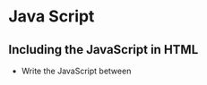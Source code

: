 # Java Script
## Including the JavaScript in HTML
- Write the JavaScript between <script> tags (Like <style> of CSS)
- You can write JavaScript in separate files and link in by using the src attribute of <script> tag.

## variable
Similar to Python variables
- No type specifier
- Declare local variable: **var** keyword
```javascript
var x = 44;
let i = 0;
```
- Variable does not have strict data type

## Conditionals - if else statement
```javascript
if (x < y)
{
  ...
}
else if (x > y)
{
  ...
}
else
{
  ...
}
```

## Loop
### do while loop
```javascript
do
{
  ...
}
while(true);
```
### for loop
```javascript
for (let value of array)
{
  ...
}
```
- Iterate value in an array

## function
- All functions are introduced with the function keyword
- JavaScript functions can be anonymous - Don't have to give them a name
```javascript
function(bar, baz)
{
  ...
}
```

## array
- elements type can be mixed
- array can be resized (shirink, expand)
  - array.size(), array.pop(), array.push(x), array.shift()
```javascript
let numbers = [4, 8, 15, 16, 23, 42];
var numbers = [4, 8, 15, 16, 23, 42];
var mixed = [1, true, 3.333, 'five'];
```

## object (dictionary)
- C structure contain a number of fields or members (properties)
  - properties themselves can not stand on their own
  - object.attribute
- Objects have methods that are only inherent to the object
  -object.method()
```javascript
let quote = {
  name: "Netflix, Inc.",
  price: 199.32,
  symbol: "NFLX"
};
```

## Looping a object
### Printing a key
```javascript
var wkArray = ['Mon', 'Tue', 'Wed', 'Thu', 'Fri', 'Sat', 'Sun'];

for (var day in wkArray)
{
   console.log(day);
   console.log(wkArray[day] + ' is day number '
              + (parseInt(day) + 1) + ' of the week!');
}
```
### Result
```
0 1 2 3 4 5 6
```

### Printing a value
```javascript
for (var day of wkArray)
{
   console.log(day);
}
```
### Result
```
Mon Tue Wed Thu Fri Sat Sun
```

## map()
Apply a function to all elements of an array
```javascript
var nums = [1,2,3,4,5];

nums = nums.map(function(num))
{
  return num * 2;
}
```

## Events
- event in HTML/JavaScript is a response to user interaction with the web page.
  - user clicks a button, finishing loading a page, user has hovered over a portion of the page, user typed in an input field.
- event handlers: call back functions that respond to HTML events
  - Many HTML elements have support for events as an attribute

### HTML
```html
<html>
    <head>
        <title>Event Handlers</title>
    </head>

    <body>
        <button onclick="alertName(event)">Button 1</button>
        <button onclick="alertName(event)">Button 2</button>
    </body>
</html>
```
- **onclick=""**: event handler
- Either button 1 or button 2 is clicked, alertName function will be called and event will be passed in
- Event is automatically generated by page and contains every information just happend

### JavaScript
```javascript
function alertName(event)
{
  var trigger = event.srcElement;
  alert('You clicked on ' + trigger.innerHTML);
}
```
- event.srcElement
  - what is the element on the page that is interacting with the trigger this event
  - what element affectively was passed in to this function
- innerHTML
  - which button you clicked on
